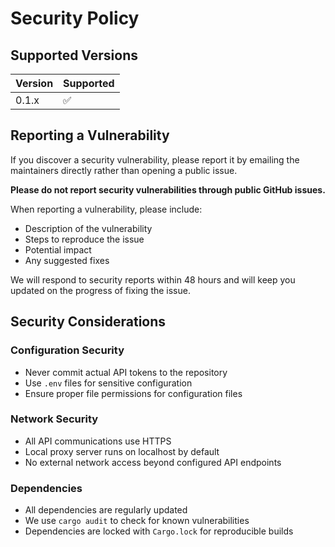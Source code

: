 # Security Policy

## Supported Versions

| Version | Supported          |
| ------- | ------------------ |
| 0.1.x   | :white_check_mark: |

## Reporting a Vulnerability

If you discover a security vulnerability, please report it by emailing the maintainers directly rather than opening a public issue.

**Please do not report security vulnerabilities through public GitHub issues.**

When reporting a vulnerability, please include:

- Description of the vulnerability
- Steps to reproduce the issue
- Potential impact
- Any suggested fixes

We will respond to security reports within 48 hours and will keep you updated on the progress of fixing the issue.

## Security Considerations

### Configuration Security
- Never commit actual API tokens to the repository
- Use `.env` files for sensitive configuration
- Ensure proper file permissions for configuration files

### Network Security
- All API communications use HTTPS
- Local proxy server runs on localhost by default
- No external network access beyond configured API endpoints

### Dependencies
- All dependencies are regularly updated
- We use `cargo audit` to check for known vulnerabilities
- Dependencies are locked with `Cargo.lock` for reproducible builds